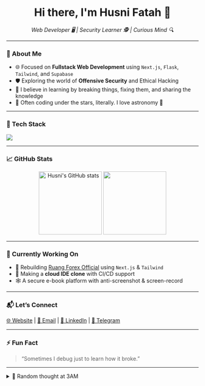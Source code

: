 <h1 align="center">Hi there, I'm Husni Fatah 👋</h1>
<p align="center">
  <i>Web Developer 🖥 | Security Learner 🕵️ | Curious Mind 🔍</i>
</p>

---

### 🚀 About Me
- 🌐 Focused on **Fullstack Web Development** using `Next.js`, `Flask`, `Tailwind`, and `Supabase`
- 🛡️ Exploring the world of **Offensive Security** and Ethical Hacking
- 🧠 I believe in learning by breaking things, fixing them, and sharing the knowledge
- 🌙 Often coding under the stars, literally. I love astronomy 🌌

---

### 🧰 Tech Stack
<p>
  <img src="https://skillicons.dev/icons?i=nextjs,react,tailwind,bootstarp,bulma,js,ts,python,flask,django,go,supabase,sqlite,mysql,postgresql,mongodb,git,linux,bash,vscode,vscodium" />
</p>

---

### 📈 GitHub Stats
<p align="center">
  <img src="https://github-readme-stats.vercel.app/api?username=husnifatah&show_icons=true&theme=radical" alt="Husni's GitHub stats" height="165"/>
  <img src="https://streak-stats.demolab.com?user=husnifatah&theme=radical" height="165"/>
</p>

---

### 🔭 Currently Working On
- 🚧 Rebuilding [Ruang Forex Official](https://ruangforex.com) using `Next.js` & `Tailwind`
- 🧪 Making a **cloud IDE clone** with CI/CD support
- 🕸️ A secure e-book platform with anti-screenshot & screen-record

---

### 📬 Let’s Connect
<p>
  <a href="https://husnifatah.vercel.app" target="_blank">🌐 Website</a> |
  <a href="mailto:husnifatah0@gmail.com" target="_blank">📧 Email</a> |
  <a href="https://linkedin.com/in/husni-fatah-7b3b13262" target="_blank">🔗 LinkedIn</a> |
  <a href="https://t.me/pythoht" target="_blank">💬 Telegram</a>
</p>

---

### ⚡ Fun Fact
> “Sometimes I debug just to learn how it broke.”

---

<!-- Quotes or weird flex zone -->
<details>
  <summary>🧠 Random thought at 3AM</summary>
  <blockquote>
    <em>"Imagine if <strong>console.log()</strong> charged you per use... how broke would you be?"</em>
  </blockquote>
</details>
